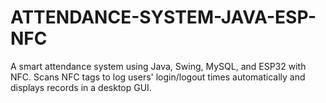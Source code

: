 # ATTENDANCE-SYSTEM-JAVA-ESP-NFC
A smart attendance system using Java, Swing, MySQL, and ESP32 with NFC. Scans NFC tags to log users' login/logout times automatically and displays records in a desktop GUI.
